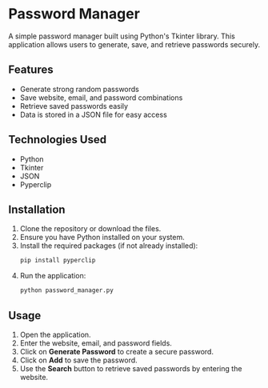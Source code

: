 # Password Manager

A simple password manager built using Python's Tkinter library. This application allows users to generate, save, and retrieve passwords securely.

## Features

- Generate strong random passwords
- Save website, email, and password combinations
- Retrieve saved passwords easily
- Data is stored in a JSON file for easy access

## Technologies Used

- Python
- Tkinter
- JSON
- Pyperclip

## Installation

1. Clone the repository or download the files.
2. Ensure you have Python installed on your system.
3. Install the required packages (if not already installed):
   ```bash
   pip install pyperclip
4. Run the application:
   ```bash
   python password_manager.py

## Usage
1. Open the application.
2. Enter the website, email, and password fields.
3. Click on **Generate Password** to create a secure password.
4. Click on **Add** to save the password.
5. Use the **Search** button to retrieve saved passwords by entering the website.
